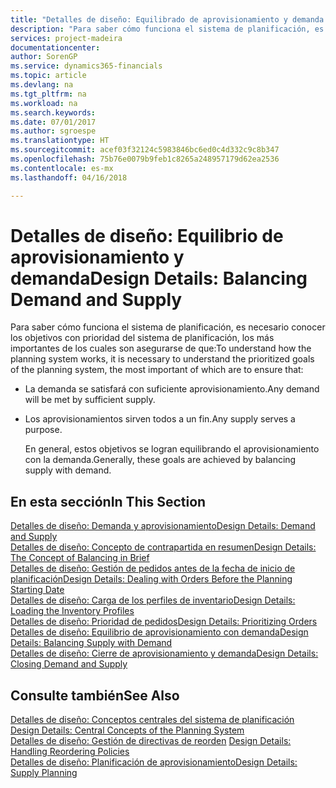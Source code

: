 ```yaml
---
title: "Detalles de diseño: Equilibrado de aprovisionamiento y demanda | Documentos de Microsoft"
description: "Para saber cómo funciona el sistema de planificación, es necesario conocer los objetivos con prioridad del sistema de planificación, los más importantes de los cuales son asegurarse de que las demandas se satisfagan con suficiente suministro y de que los suministros tengan un propósito."
services: project-madeira
documentationcenter: 
author: SorenGP
ms.service: dynamics365-financials
ms.topic: article
ms.devlang: na
ms.tgt_pltfrm: na
ms.workload: na
ms.search.keywords: 
ms.date: 07/01/2017
ms.author: sgroespe
ms.translationtype: HT
ms.sourcegitcommit: acef03f32124c5983846bc6ed0c4d332c9c8b347
ms.openlocfilehash: 75b76e0079b9feb1c8265a248957179d62ea2536
ms.contentlocale: es-mx
ms.lasthandoff: 04/16/2018

---
```

# <a name="design-details-balancing-demand-and-supply"></a><span data-ttu-id="a71bf-103">Detalles de diseño: Equilibrio de aprovisionamiento y demanda</span><span class="sxs-lookup"><span data-stu-id="a71bf-103">Design Details: Balancing Demand and Supply</span></span>
<span data-ttu-id="a71bf-104">Para saber cómo funciona el sistema de planificación, es necesario conocer los objetivos con prioridad del sistema de planificación, los más importantes de los cuales son asegurarse de que:</span><span class="sxs-lookup"><span data-stu-id="a71bf-104">To understand how the planning system works, it is necessary to understand the prioritized goals of the planning system, the most important of which are to ensure that:</span></span>  

- <span data-ttu-id="a71bf-105">La demanda se satisfará con suficiente aprovisionamiento.</span><span class="sxs-lookup"><span data-stu-id="a71bf-105">Any demand will be met by sufficient supply.</span></span>  
- <span data-ttu-id="a71bf-106">Los aprovisionamientos sirven todos a un fin.</span><span class="sxs-lookup"><span data-stu-id="a71bf-106">Any supply serves a purpose.</span></span>  

  <span data-ttu-id="a71bf-107">En general, estos objetivos se logran equilibrando el aprovisionamiento con la demanda.</span><span class="sxs-lookup"><span data-stu-id="a71bf-107">Generally, these goals are achieved by balancing supply with demand.</span></span>  

## <a name="in-this-section"></a><span data-ttu-id="a71bf-108">En esta sección</span><span class="sxs-lookup"><span data-stu-id="a71bf-108">In This Section</span></span>  
[<span data-ttu-id="a71bf-109">Detalles de diseño: Demanda y aprovisionamiento</span><span class="sxs-lookup"><span data-stu-id="a71bf-109">Design Details: Demand and Supply</span></span>](design-details-demand-and-supply.md)  
[<span data-ttu-id="a71bf-110">Detalles de diseño: Concepto de contrapartida en resumen</span><span class="sxs-lookup"><span data-stu-id="a71bf-110">Design Details: The Concept of Balancing in Brief</span></span>](design-details-the-concept-of-balancing-in-brief.md)  
[<span data-ttu-id="a71bf-111">Detalles de diseño: Gestión de pedidos antes de la fecha de inicio de planificación</span><span class="sxs-lookup"><span data-stu-id="a71bf-111">Design Details: Dealing with Orders Before the Planning Starting Date</span></span>](design-details-dealing-with-orders-before-the-planning-starting-date.md)  
[<span data-ttu-id="a71bf-112">Detalles de diseño: Carga de los perfiles de inventario</span><span class="sxs-lookup"><span data-stu-id="a71bf-112">Design Details: Loading the Inventory Profiles</span></span>](design-details-loading-the-inventory-profiles.md)  
[<span data-ttu-id="a71bf-113">Detalles de diseño: Prioridad de pedidos</span><span class="sxs-lookup"><span data-stu-id="a71bf-113">Design Details: Prioritizing Orders</span></span>](design-details-prioritizing-orders.md)  
[<span data-ttu-id="a71bf-114">Detalles de diseño: Equilibrio de aprovisionamiento con demanda</span><span class="sxs-lookup"><span data-stu-id="a71bf-114">Design Details: Balancing Supply with Demand</span></span>](design-details-balancing-supply-with-demand.md)  
[<span data-ttu-id="a71bf-115">Detalles de diseño: Cierre de aprovisionamiento y demanda</span><span class="sxs-lookup"><span data-stu-id="a71bf-115">Design Details: Closing Demand and Supply</span></span>](design-details-closing-demand-and-supply.md)  

## <a name="see-also"></a><span data-ttu-id="a71bf-116">Consulte también</span><span class="sxs-lookup"><span data-stu-id="a71bf-116">See Also</span></span>  
 <span data-ttu-id="a71bf-117">[Detalles de diseño: Conceptos centrales del sistema de planificación](design-details-central-concepts-of-the-planning-system.md) </span><span class="sxs-lookup"><span data-stu-id="a71bf-117">[Design Details: Central Concepts of the Planning System](design-details-central-concepts-of-the-planning-system.md) </span></span>  
 <span data-ttu-id="a71bf-118">[Detalles de diseño: Gestión de directivas de reorden](design-details-handling-reordering-policies.md) </span><span class="sxs-lookup"><span data-stu-id="a71bf-118">[Design Details: Handling Reordering Policies](design-details-handling-reordering-policies.md) </span></span>  
 [<span data-ttu-id="a71bf-119">Detalles de diseño: Planificación de aprovisionamiento</span><span class="sxs-lookup"><span data-stu-id="a71bf-119">Design Details: Supply Planning</span></span>](design-details-supply-planning.md)

